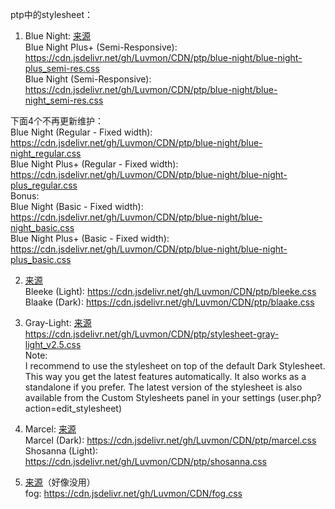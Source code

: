 ptp中的stylesheet：  

1. Blue Night: [来源](https://passthepopcorn.me/forums.php?action=viewthread&threadid=36155)  
Blue Night Plus+ (Semi-Responsive):
https://cdn.jsdelivr.net/gh/Luvmon/CDN/ptp/blue-night/blue-night-plus_semi-res.css  
Blue Night (Semi-Responsive):
https://cdn.jsdelivr.net/gh/Luvmon/CDN/ptp/blue-night/blue-night_semi-res.css  

下面4个不再更新维护：  
Blue Night (Regular - Fixed width):
https://cdn.jsdelivr.net/gh/Luvmon/CDN/ptp/blue-night/blue-night_regular.css  
Blue Night Plus+ (Regular - Fixed width):
https://cdn.jsdelivr.net/gh/Luvmon/CDN/ptp/blue-night/blue-night-plus_regular.css  
Bonus:  
Blue Night (Basic - Fixed width):
https://cdn.jsdelivr.net/gh/Luvmon/CDN/ptp/blue-night/blue-night_basic.css  
Blue Night Plus+ (Basic - Fixed width):
https://cdn.jsdelivr.net/gh/Luvmon/CDN/ptp/blue-night/blue-night-plus_basic.css  

2. [来源](https://passthepopcorn.me/forums.php?action=viewthread&threadid=21721)  
Bleeke (Light): https://cdn.jsdelivr.net/gh/Luvmon/CDN/ptp/bleeke.css  
Blaake (Dark): https://cdn.jsdelivr.net/gh/Luvmon/CDN/ptp/blaake.css

3. Gray-Light: [来源](https://passthepopcorn.me/forums.php?action=viewthread&threadid=23354)  
https://cdn.jsdelivr.net/gh/Luvmon/CDN/ptp/stylesheet-gray-light_v2.5.css  
Note:  
I recommend to use the stylesheet on top of the default Dark Stylesheet. This way you get the latest features automatically. It also works as a standalone if you prefer. The latest version of the stylesheet is also available from the Custom Stylesheets panel in your settings (user.php?action=edit_stylesheet)

4. Marcel: [来源](https://passthepopcorn.me/forums.php?action=viewthread&threadid=25973)  
Marcel (Dark): https://cdn.jsdelivr.net/gh/Luvmon/CDN/ptp/marcel.css  
Shosanna (Light): https://cdn.jsdelivr.net/gh/Luvmon/CDN/ptp/shosanna.css

5. [来源](https://passthepopcorn.me/forums.php?action=viewthread&threadid=23520)（好像没用）  
fog: https://cdn.jsdelivr.net/gh/Luvmon/CDN/fog.css
